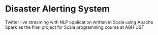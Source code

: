 # Disaster Alerting System
 Twitter live streaming with NLP application written in Scala using Apache Spark as the final project for Scala programming course at AGH UST
